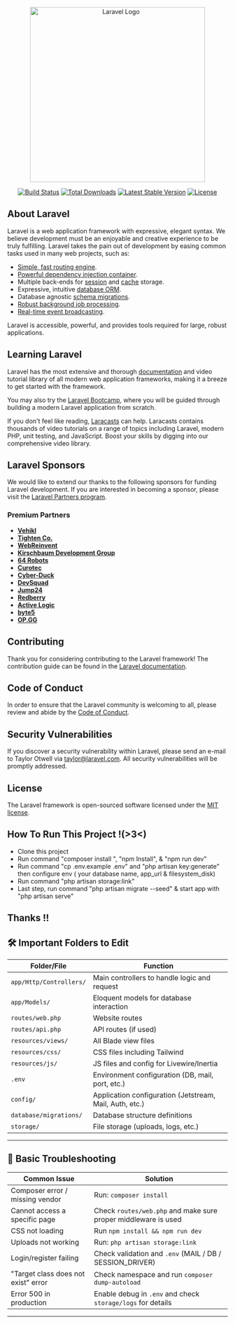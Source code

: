 <p align="center"><a href="https://laravel.com" target="_blank"><img src="https://raw.githubusercontent.com/laravel/art/master/logo-lockup/5%20SVG/2%20CMYK/1%20Full%20Color/laravel-logolockup-cmyk-red.svg" width="400" alt="Laravel Logo"></a></p>

<p align="center">
<a href="https://github.com/laravel/framework/actions"><img src="https://github.com/laravel/framework/workflows/tests/badge.svg" alt="Build Status"></a>
<a href="https://packagist.org/packages/laravel/framework"><img src="https://img.shields.io/packagist/dt/laravel/framework" alt="Total Downloads"></a>
<a href="https://packagist.org/packages/laravel/framework"><img src="https://img.shields.io/packagist/v/laravel/framework" alt="Latest Stable Version"></a>
<a href="https://packagist.org/packages/laravel/framework"><img src="https://img.shields.io/packagist/l/laravel/framework" alt="License"></a>
</p>

## About Laravel

Laravel is a web application framework with expressive, elegant syntax. We believe development must be an enjoyable and creative experience to be truly fulfilling. Laravel takes the pain out of development by easing common tasks used in many web projects, such as:

- [Simple, fast routing engine](https://laravel.com/docs/routing).
- [Powerful dependency injection container](https://laravel.com/docs/container).
- Multiple back-ends for [session](https://laravel.com/docs/session) and [cache](https://laravel.com/docs/cache) storage.
- Expressive, intuitive [database ORM](https://laravel.com/docs/eloquent).
- Database agnostic [schema migrations](https://laravel.com/docs/migrations).
- [Robust background job processing](https://laravel.com/docs/queues).
- [Real-time event broadcasting](https://laravel.com/docs/broadcasting).

Laravel is accessible, powerful, and provides tools required for large, robust applications.

## Learning Laravel

Laravel has the most extensive and thorough [documentation](https://laravel.com/docs) and video tutorial library of all modern web application frameworks, making it a breeze to get started with the framework.

You may also try the [Laravel Bootcamp](https://bootcamp.laravel.com), where you will be guided through building a modern Laravel application from scratch.

If you don't feel like reading, [Laracasts](https://laracasts.com) can help. Laracasts contains thousands of video tutorials on a range of topics including Laravel, modern PHP, unit testing, and JavaScript. Boost your skills by digging into our comprehensive video library.

## Laravel Sponsors

We would like to extend our thanks to the following sponsors for funding Laravel development. If you are interested in becoming a sponsor, please visit the [Laravel Partners program](https://partners.laravel.com).

### Premium Partners

- **[Vehikl](https://vehikl.com/)**
- **[Tighten Co.](https://tighten.co)**
- **[WebReinvent](https://webreinvent.com/)**
- **[Kirschbaum Development Group](https://kirschbaumdevelopment.com)**
- **[64 Robots](https://64robots.com)**
- **[Curotec](https://www.curotec.com/services/technologies/laravel/)**
- **[Cyber-Duck](https://cyber-duck.co.uk)**
- **[DevSquad](https://devsquad.com/hire-laravel-developers)**
- **[Jump24](https://jump24.co.uk)**
- **[Redberry](https://redberry.international/laravel/)**
- **[Active Logic](https://activelogic.com)**
- **[byte5](https://byte5.de)**
- **[OP.GG](https://op.gg)**

## Contributing

Thank you for considering contributing to the Laravel framework! The contribution guide can be found in the [Laravel documentation](https://laravel.com/docs/contributions).

## Code of Conduct

In order to ensure that the Laravel community is welcoming to all, please review and abide by the [Code of Conduct](https://laravel.com/docs/contributions#code-of-conduct).

## Security Vulnerabilities

If you discover a security vulnerability within Laravel, please send an e-mail to Taylor Otwell via [taylor@laravel.com](mailto:taylor@laravel.com). All security vulnerabilities will be promptly addressed.

## License

The Laravel framework is open-sourced software licensed under the [MIT license](https://opensource.org/licenses/MIT).

## How To Run This Project !(>3<)
- Clone this project
- Run command "composer install ", "npm Install", & "npm run dev"
- Run command "cp .env.example .env" and "php artisan key:generate" then configure env ( your database name, app_url & filesystem_disk)
- Run command "php artisan storage:link"
- Last step, run command "php artisan migrate --seed" & start app with "php artisan serve"

## Thanks !!

## 🛠️ Important Folders to Edit

| **Folder/File**      | **Function**                                                               |
|----------------------|----------------------------------------------------------------------------|
| `app/Http/Controllers/` | Main controllers to handle logic and request                           |
| `app/Models/`         | Eloquent models for database interaction                                 |
| `routes/web.php`      | Website routes                                                           |
| `routes/api.php`      | API routes (if used)                                                     |
| `resources/views/`    | All Blade view files                                                     |
| `resources/css/`      | CSS files including Tailwind                                             |
| `resources/js/`       | JS files and config for Livewire/Inertia                                |
| `.env`                | Environment configuration (DB, mail, port, etc.)                         |
| `config/`             | Application configuration (Jetstream, Mail, Auth, etc.)                  |
| `database/migrations/`| Database structure definitions                                           |
| `storage/`            | File storage (uploads, logs, etc.)                                       |

---

## 🧪 Basic Troubleshooting

| **Common Issue**                        | **Solution**                                                               |
|----------------------------------------|----------------------------------------------------------------------------|
| Composer error / missing vendor        | Run: `composer install`                                                   |
| Cannot access a specific page          | Check `routes/web.php` and make sure proper middleware is used            |
| CSS not loading                        | Run `npm install && npm run dev`                                          |
| Uploads not working                    | Run: `php artisan storage:link`                                           |
| Login/register failing                 | Check validation and `.env` (MAIL / DB / SESSION_DRIVER)                  |
| "Target class does not exist" error    | Check namespace and run `composer dump-autoload`                          |
| Error 500 in production                | Enable debug in `.env` and check `storage/logs` for details               |

---
